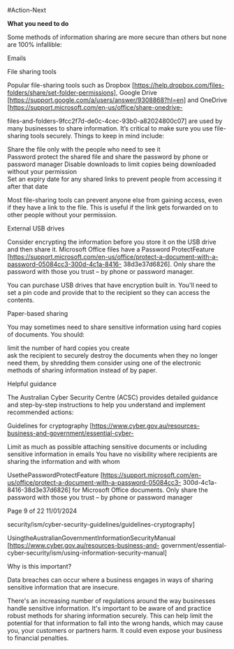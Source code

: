 #Action-Next 

**What you need to do**

Some methods of information sharing are more secure than others but none are 100% infallible:

Emails

File sharing tools

Popular file-sharing tools such as Dropbox [https://help.dropbox.com/files-folders/share/set-folder-permissions], Google Drive [https://support.google.com/a/users/answer/9308868?hl=en] and OneDrive [https://support.microsoft.com/en-us/office/share-onedrive-

files-and-folders-9fcc2f7d-de0c-4cec-93b0-a82024800c07] are used by many businesses to share information. It’s critical to make sure you use file-sharing tools securely. Things to keep in mind include:

Share the file only with the people who need to see it  
Password protect the shared file and share the password by phone or password manager Disable downloads to limit copies being downloaded without your permission  
Set an expiry date for any shared links to prevent people from accessing it after that date

Most file-sharing tools can prevent anyone else from gaining access, even if they have a link to the file. This is useful if the link gets forwarded on to other people without your permission.

External USB drives

Consider encrypting the information before you store it on the USB drive and then share it. Microsoft Office files have a Password ProtectFeature [https://support.microsoft.com/en-us/office/protect-a-document-with-a-password-05084cc3-300d-4c1a-8416- 38d3e37d6826]. Only share the password with those you trust – by phone or password manager.

You can purchase USB drives that have encryption built in. You'll need to set a pin code and provide that to the recipient so they can access the contents.

Paper-based sharing

You may sometimes need to share sensitive information using hard copies of documents. You should:

limit the number of hard copies you create  
ask the recipient to securely destroy the documents when they no longer need them, by shredding them consider using one of the electronic methods of sharing information instead of by paper.

Helpful guidance

The Australian Cyber Security Centre (ACSC) provides detailed guidance and step-by-step instructions to help you understand and implement recommended actions:

Guidelines for cryptography [https://www.cyber.gov.au/resources-business-and-government/essential-cyber-

Limit as much as possible attaching sensitive documents or including sensitive information in emails You have no visibility where recipients are sharing the information and with whom

UsethePasswordProtectFeature [https://support.microsoft.com/en-us/office/protect-a-document-with-a-password-05084cc3- 300d-4c1a-8416-38d3e37d6826] for Microsoft Office documents. Only share the password with those you trust – by phone or password manager

Page 9 of 22 11/01/2024

security/ism/cyber-security-guidelines/guidelines-cryptography]

UsingtheAustralianGovernmentInformationSecurityManual [https://www.cyber.gov.au/resources-business-and- government/essential-cyber-security/ism/using-information-security-manual]

Why is this important?

Data breaches can occur where a business engages in ways of sharing sensitive information that are insecure.

There's an increasing number of regulations around the way businesses handle sensitive information. It's important to be aware of and practice robust methods for sharing information securely. This can help limit the potential for that information to fall into the wrong hands, which may cause you, your customers or partners harm. It could even expose your business to financial penalties.